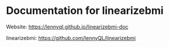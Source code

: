 # Documentation for linearizebmi

Website:  https://lennyql.github.io/linearizebmi-doc

linearizebmi:  https://github.com/lennyQL/linearizebmi
